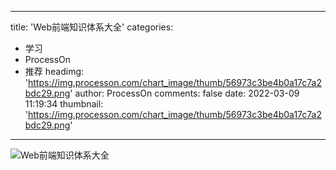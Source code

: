 
---
title: 'Web前端知识体系大全'
categories: 
 - 学习
 - ProcessOn
 - 推荐
headimg: 'https://img.processon.com/chart_image/thumb/56973c3be4b0a17c7a2bdc29.png'
author: ProcessOn
comments: false
date: 2022-03-09 11:19:34
thumbnail: 'https://img.processon.com/chart_image/thumb/56973c3be4b0a17c7a2bdc29.png'
---

<div>   
<img class="thumb" alt="Web前端知识体系大全" src="https://img.processon.com/chart_image/thumb/56973c3be4b0a17c7a2bdc29.png" referrerpolicy="no-referrer">
<p></p>  
</div>
            